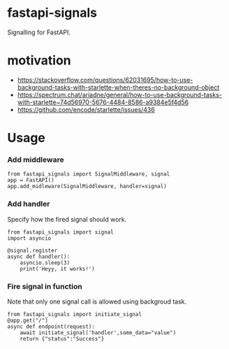 # fastapi-signals
Signalling for FastAPI.

# motivation
- https://stackoverflow.com/questions/62031695/how-to-use-background-tasks-with-starlette-when-theres-no-background-object
- https://spectrum.chat/ariadne/general/how-to-use-background-tasks-with-starlette~74d56970-5676-4484-8586-a9384e5f4d56
- https://github.com/encode/starlette/issues/436

# Usage
### Add middleware
```
from fastapi_signals import SignalMiddleware, signal
app = FastAPI()
app.add_midleware(SignalMiddleware, handler=signal)
```
### Add handler
Specify how the fired signal should work.
```
from fastapi_signals import signal
import asyncio

@signal.register
async def handler():
    asyncio.sleep(3)
    print('Heyy, it works!')
```
### Fire signal in function
Note that only one signal call is allowed using backgroud task.
```
from fastapi_signals import initiate_signal
@app.get("/")
async def endpoint(request):
    await initiate_signal('handler',some_data="value")
    return {"status":"Success"}
```
